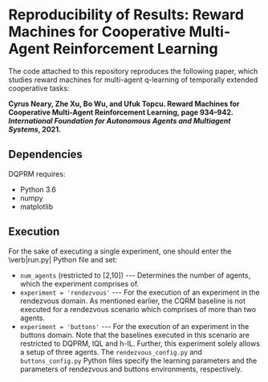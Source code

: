# Reproducibility of Results: Reward Machines for Cooperative Multi-Agent Reinforcement Learning
The code attached to this repository reproduces the following paper, which studies reward machines for multi-agent q-learning of temporally extended cooperative tasks:

**Cyrus Neary, Zhe Xu, Bo Wu, and Ufuk Topcu. Reward Machines for Cooperative Multi-Agent Reinforcement Learning, page 934–942. <em>International Foundation for Autonomous Agents and Multiagent Systems</em>, 2021.**

## Dependencies
DQPRM requires:
- Python 3.6
- numpy
- matplotlib

## Execution
For the sake of executing a single experiment, one should enter the \verb|run.py| Python file and set:
- `num_agents` (restricted to [2,10]) --- Determines the number of agents, which the experiment comprises of.
- `experiment = 'rendezvous'` --- For the execution of an experiment in the rendezvous domain. As mentioned earlier, the CQRM baseline is not executed for a rendezvous scenario which comprises of more than two agents.
- `experiment = 'buttons'` --- For the execution of an experiment in the buttons domain. Note that the baselines executed in this scenario are restricted to DQPRM, IQL and h-IL. Further, this experiment solely allows a setup of three agents.
The `rendezvous_config.py` and `buttons_config.py` Python files specify the learning parameters and the parameters of rendezvous and buttons environments, respectively.
